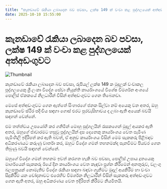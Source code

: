 ```yaml
---
title: "‍කැනඩාවේ රැකියා ලබාදෙන බව පවසා, ලක්ෂ 149 ක් වංචා කළ පුද්ගලයෙක් අත්අඩංගුවට"
date: 2025-10-10 15:55:00
---
```


# ‍කැනඩාවේ රැකියා ලබාදෙන බව පවසා, ලක්ෂ 149 ක් වංචා කළ පුද්ගලයෙක් අත්අඩංගුවට

![Thumbnail](https://helakuru.sgp1.cdn.digitaloceanspaces.com/esana/images/lib/arrested-2[1].jpg)

කැනඩාවේ රැකියා ලබාදෙන බව පවසා, රුපියල් ලක්ෂ 149 ක මුදලක් වංචාකල පුද්ගලයෙකු ශ්‍රී ලංකා විදේශ සේවා නියුක්ති කාර්යාංශයේ විශේෂ විමර්ශන අංශයේ පොලිස් ඒකකයේ නිලධාරීන් විසින් අත්අඩංගුවට ගෙන තිබෙනවා.

මෙසේ අත්අඩංගුවට ගෙන ඇත්තේ සිංහාරගේ ජනක සිල්වා නම් අයෙකු වන අතර, ඔහු කැනඩාවේ ස්ථිර පදිංචිය සඳහා ගොස් එරට පුරවැසිභාවය ද ලබා ඇති අයෙක් බවයි සඳහන් වෙන්නේ.

එම තත්ත්වය උපයෝගි කර ගනිමින් මොහු පුද්ගලයින් රැසකගෙන් මුදල් අයකර ඇති අතර, ඔහුගේ ජාවාරමට හසුවූ පුද්ගලයින් දස දෙනෙකු කාර්යාංශය වෙත පැමිණ පැමිණිලි ඉදිරිපත් කර ඇති බවත්, ඒ අනුව කාර්යාංශය විසින් මෙම සැකකරු පිළිබඳව අධිකරණයට කරුණු වාර්තා කර, ඔහුට විදේශ ගමන් තහනමක්ද පැනවීමට පියවර ගෙන තිබුණු බවයි සඳහන් වෙන්නේ.

ඔහුගේ විදේශ ගමන් තහනම ඉවත් කරගත හැකි බව පවසා, පොලිස් උපාය දූතයෙකු මාර්ගයෙන් සැකකරු ඊයේ දින කාර්යාංශය වෙත කැඳවා ප්‍රශ්න කිරීමෙන් අනතුරුව, වලංගු බලපත්‍රයක් නොමැතිව විදේශ රැකියා සඳහා බඳවා ගැනීමට මුදල් අයකිරීම හා වංචා සිදුකිරීම යන චෝදනාවට එරෙහිව විමර්ශන නිලධාරීන් විසින් සැකකරු අත්අඩංගුවට ගෙන ඇති අතර, ඔහු අධිකරණය වෙත ඉදිරිපත් කිරීමට නියමිතයි.

